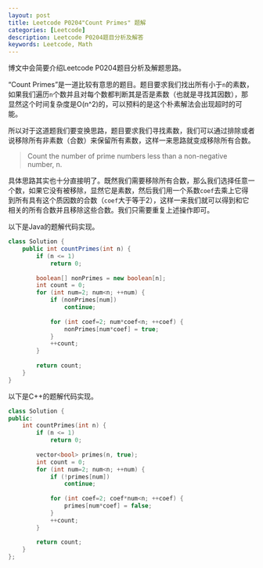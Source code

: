 ```yaml
---
layout: post
title: Leetcode P0204"Count Primes" 题解
categories: [Leetcode]
description: Leetcode P0204题目分析及解答
keywords: Leetcode, Math
---
```


博文中会简要介绍Leetcode P0204题目分析及解题思路。

“Count Primes”是一道比较有意思的题目。题目要求我们找出所有小于`n`的素数，如果我们遍历`n`个数并且对每个数都判断其是否是素数（也就是寻找其因数），那显然这个时间复杂度是O(n^2)的，可以预料的是这个朴素解法会出现超时的可能。

所以对于这道题我们要变换思路，题目要求我们寻找素数，我们可以通过排除或者说移除所有非素数（合数）来保留所有素数，这样一来思路就变成移除所有合数。

> Count the number of prime numbers less than a non-negative number, n.

具体思路其实也十分直接明了。既然我们需要移除所有合数，那么我们选择任意一个数，如果它没有被移除，显然它是素数，然后我们用一个系数`coef`去乘上它得到所有具有这个质因数的合数（`coef`大于等于2），这样一来我们就可以得到和它相关的所有合数并且移除这些合数。我们只需要重复上述操作即可。

以下是Java的题解代码实现。
```java
class Solution {
    public int countPrimes(int n) {
        if (n <= 1)
            return 0;
        
        boolean[] nonPrimes = new boolean[n];
        int count = 0;
        for (int num=2; num<n; ++num) {
            if (nonPrimes[num])
                continue;
            
            for (int coef=2; num*coef<n; ++coef) {
                nonPrimes[num*coef] = true;
            }
            ++count;
        }
        
        return count;
    }
}
```

以下是C++的题解代码实现。
```cpp
class Solution {
public:
    int countPrimes(int n) {
        if (n <= 1)
            return 0;
        
        vector<bool> primes(n, true);
        int count = 0;
        for (int num=2; num<n; ++num) {
            if (!primes[num])
                continue;
            
            for (int coef=2; coef*num<n; ++coef) {
                primes[num*coef] = false;
            }
            ++count;
        }
        
        return count;
    }
};
```